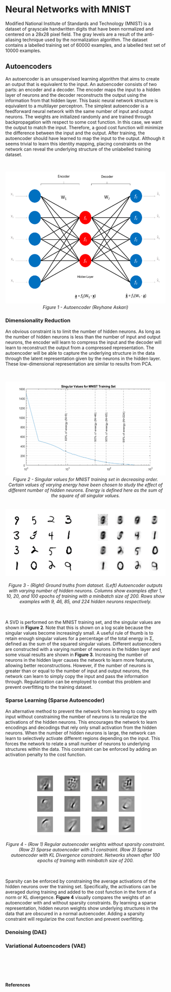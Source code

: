 # Neural Networks with MNIST 

Modified National Institute of Standards and Technology (MNIST) is a dataset of grayscale handwritten digits that have been normalized and centered on a 28x28 pixel field. The gray levels are a result of the anti-aliasing technique used by the normalization algorithm. The dataset contains a labelled training set of 60000 examples, and a labelled test set of 10000 examples. 

## Autoencoders

An autoencoder is an unsupervised learning algorithm that aims to create an output that is equivalent to the input. An autoencoder consists of two parts: an encoder and a decoder. The encoder maps the input to a hidden layer of neurons and the decoder reconstructs the output using the information from that hidden layer. This basic neural network structure is equivalent to a multilayer perceptron. The simplest autoencoder is a feedforward neural network with the same number of input and output neurons. The weights are initialized randomly and are trained through backpropagation with respect to some cost function. In this case, we want the output to match the input. Therefore, a good cost function will minimize the difference between the input and the output. After training, the autoencoder should have learned to map the input to the output. Although it seems trivial to learn this identity mapping, placing constraints on the network can reveal the underlying structure of the unlabelled training dataset. 

<br />

<p align="center">
  <img width="550" height="415" src="/images/ae.png">
  <br />
  <em>Figure 1 - Autoencoder (Reyhane Askari)</em>
</p>

### Dimensionality Reduction

An obvious constraint is to limit the number of hidden neurons. As long as the number of hidden neurons is less than the number of input and output neurons, the encoder will learn to compress the input and the decoder will learn to reconstruct the output from a compressed representation. The autoencoder will be able to capture the underlying structure in the data through the latent representation given by the neurons in the hidden layer. These low-dimensional representation are similar to results from PCA.

<p align="center">
  <br />
  <br />
  <img width="550" height="295" src="/images/svd.png">
  <br />
  <em>Figure 2 - Singular values for MNIST training set in decreasing order. Certain values of varying energy have been chosen to study the effect of different number of hidden neurons. Energy is defined here as the sum of the square of all singular values.</em>
  <br />
  <br />
  <br />
  <img width="600" height="211" src="/images/svd_study.png">
  <br />
  <br />
  <em>Figure 3 - (Right) Ground truths from dataset. (Left) Autoencoder outputs with varying number of hidden neurons. Columns show examples after 1, 10, 20, and 100 epochs of training with a minibatch size of 200. Rows show examples with 9, 46, 85, and 224 hidden neurons respectively. </em>
  <br />
  <br />
  <br />
</p>

A SVD is performed on the MNIST training set, and the singular values are shown in **Figure 2**. Note that this is shown on a log scale because the singular values become increasingly small. A useful rule of thumb is to retain enough singular values for a percentage of the total energy in Σ, defined as the sum of the squared singular values. Different autoencoders are constructed with a varying number of neurons in the hidden layer and some visual results are shown in **Figure 3**. Increasing the number of neurons in the hidden layer causes the network to learn more features, allowing better reconstructions. However, if the number of neurons is greater than or equal to the number of input and output neurons, the network can learn to simply copy the input and pass the information through. Regularization can be employed to combat this problem and prevent overfitting to the training dataset.

### Sparse Learning (Sparse Autoencoder)

An alternative method to prevent the network from learning to copy with input without constraining the number of neurons is to reularize the activations of the hidden neurons. This encourages the network to learn encodings and decodings that rely only small activation from the hidden neurons. When the number of hidden neurons is large, the network can learn to selectively activate different regions depending on the input. This forces the network to relate a small number of neurons to underlying structures within the data. This constraint can be enforced by adding an activation penalty to the cost function. 

<p align="center">
  <br />
  <br />
  <img width="350" height="197" src="/images/sae_study.png">
  <br />
  <br />
  <em>Figure 4 - (Row 1) Regular autoencoder weights without sparsity constraint. (Row 2) Sparse autoencoder with L1 constraint. (Row 3) Sparse autoencoder with KL Divergence constraint. Networks shown after 100 epochs of training with minibatch size of 200. </em>
  <br />
  <br />
  <br />
</p>

Sparsity can be enforced by constraining the average activations of the hidden neurons over the training set. Specifically, the activations can be averaged during training and added to the cost function in the form of a norm or KL divergence. **Figure 4** visually compares the weights of an autoencoder with and without sparsity constraints. By learning a sparse representation, hidden neuron weights show underlying structures in the data that are obscured in a normal autoencoder. Adding a sparsity constraint will regularize the cost function and prevent overfitting.

### Denoising (DAE)

### Variational Autoencoders (VAE)


<br />
<br />
<br />
<br />


#### References
